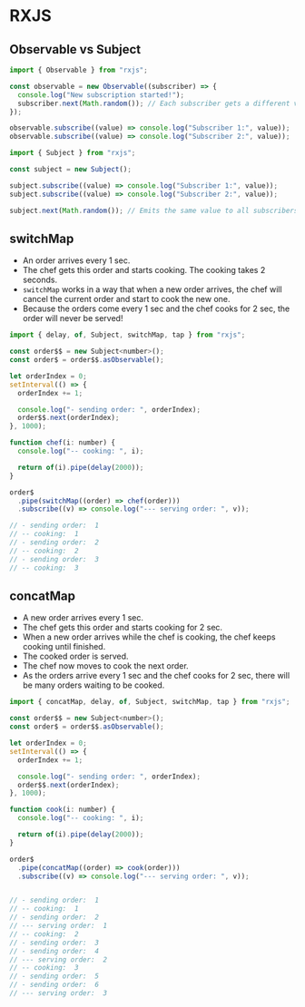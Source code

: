 # RXJS

## Observable vs Subject

```js
import { Observable } from "rxjs";

const observable = new Observable((subscriber) => {
  console.log("New subscription started!");
  subscriber.next(Math.random()); // Each subscriber gets a different value = unicast
});

observable.subscribe((value) => console.log("Subscriber 1:", value));
observable.subscribe((value) => console.log("Subscriber 2:", value));

import { Subject } from "rxjs";

const subject = new Subject();

subject.subscribe((value) => console.log("Subscriber 1:", value));
subject.subscribe((value) => console.log("Subscriber 2:", value));

subject.next(Math.random()); // Emits the same value to all subscribers = multicast
```

## switchMap

- An order arrives every 1 sec.
- The chef gets this order and starts cooking. The cooking takes 2 seconds.
- `switchMap` works in a way that when a new order arrives, the chef will cancel the current order and start to cook the new one.
- Because the orders come every 1 sec and the chef cooks for 2 sec, the order will never be served!

```js
import { delay, of, Subject, switchMap, tap } from "rxjs";

const order$$ = new Subject<number>();
const order$ = order$$.asObservable();

let orderIndex = 0;
setInterval(() => {
  orderIndex += 1;

  console.log("- sending order: ", orderIndex);
  order$$.next(orderIndex);
}, 1000);

function chef(i: number) {
  console.log("-- cooking: ", i);

  return of(i).pipe(delay(2000));
}

order$
  .pipe(switchMap((order) => chef(order)))
  .subscribe((v) => console.log("--- serving order: ", v));

// - sending order:  1
// -- cooking:  1
// - sending order:  2
// -- cooking:  2
// - sending order:  3
// -- cooking:  3
```

## concatMap

- A new order arrives every 1 sec.
- The chef gets this order and starts cooking for 2 sec.
- When a new order arrives while the chef is cooking, the chef keeps cooking until finished.
- The cooked order is served.
- The chef now moves to cook the next order.
- As the orders arrive every 1 sec and the chef cooks for 2 sec, there will be many orders waiting to be cooked.

```js
import { concatMap, delay, of, Subject, switchMap, tap } from "rxjs";

const order$$ = new Subject<number>();
const order$ = order$$.asObservable();

let orderIndex = 0;
setInterval(() => {
  orderIndex += 1;

  console.log("- sending order: ", orderIndex);
  order$$.next(orderIndex);
}, 1000);

function cook(i: number) {
  console.log("-- cooking: ", i);

  return of(i).pipe(delay(2000));
}

order$
  .pipe(concatMap((order) => cook(order)))
  .subscribe((v) => console.log("--- serving order: ", v));


// - sending order:  1
// -- cooking:  1
// - sending order:  2
// --- serving order:  1
// -- cooking:  2
// - sending order:  3
// - sending order:  4
// --- serving order:  2
// -- cooking:  3
// - sending order:  5
// - sending order:  6
// --- serving order:  3
```
